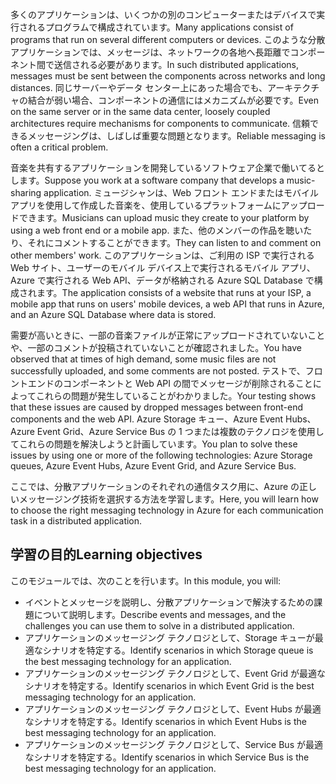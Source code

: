 <span data-ttu-id="17ee5-101">多くのアプリケーションは、いくつかの別のコンピューターまたはデバイスで実行されるプログラムで構成されています。</span><span class="sxs-lookup"><span data-stu-id="17ee5-101">Many applications consist of programs that run on several different computers or devices.</span></span> <span data-ttu-id="17ee5-102">このような分散アプリケーションでは、メッセージは、ネットワークの各地へ長距離でコンポーネント間で送信される必要があります。</span><span class="sxs-lookup"><span data-stu-id="17ee5-102">In such distributed applications, messages must be sent between the components across networks and long distances.</span></span> <span data-ttu-id="17ee5-103">同じサーバーやデータ センター上にあった場合でも、アーキテクチャの結合が弱い場合、コンポーネントの通信にはメカニズムが必要です。</span><span class="sxs-lookup"><span data-stu-id="17ee5-103">Even on the same server or in the same data center, loosely coupled architectures require mechanisms for components to communicate.</span></span> <span data-ttu-id="17ee5-104">信頼できるメッセージングは、しばしば重要な問題となります。</span><span class="sxs-lookup"><span data-stu-id="17ee5-104">Reliable messaging is often a critical problem.</span></span>

<span data-ttu-id="17ee5-105">音楽を共有するアプリケーションを開発しているソフトウェア企業で働いてるとします。</span><span class="sxs-lookup"><span data-stu-id="17ee5-105">Suppose you work at a software company that develops a music-sharing application.</span></span> <span data-ttu-id="17ee5-106">ミュージシャンは、Web フロント エンドまたはモバイル アプリを使用して作成した音楽を、使用しているプラットフォームにアップロードできます。</span><span class="sxs-lookup"><span data-stu-id="17ee5-106">Musicians can upload music they create to your platform by using a web front end or a mobile app.</span></span> <span data-ttu-id="17ee5-107">また、他のメンバーの作品を聴いたり、それにコメントすることができます。</span><span class="sxs-lookup"><span data-stu-id="17ee5-107">They can listen to and comment on other members' work.</span></span> <span data-ttu-id="17ee5-108">このアプリケーションは、ご利用の ISP で実行される Web サイト、ユーザーのモバイル デバイス上で実行されるモバイル アプリ、Azure で実行される Web API、データが格納される Azure SQL Database で構成されます。</span><span class="sxs-lookup"><span data-stu-id="17ee5-108">The application consists of a website that runs at your ISP, a mobile app that runs on users' mobile devices, a web API that runs in Azure, and an Azure SQL Database where data is stored.</span></span>

<span data-ttu-id="17ee5-109">需要が高いときに、一部の音楽ファイルが正常にアップロードされていないことや、一部のコメントが投稿されていないことが確認されました。</span><span class="sxs-lookup"><span data-stu-id="17ee5-109">You have observed that at times of high demand, some music files are not successfully uploaded, and some comments are not posted.</span></span> <span data-ttu-id="17ee5-110">テストで、フロントエンドのコンポーネントと Web API の間でメッセージが削除されることによってこれらの問題が発生していることがわかりました。</span><span class="sxs-lookup"><span data-stu-id="17ee5-110">Your testing shows that these issues are caused by dropped messages between front-end components and the web API.</span></span> <span data-ttu-id="17ee5-111">Azure Storage キュー、Azure Event Hubs、Azure Event Grid、Azure Service Bus の 1 つまたは複数のテクノロジを使用してこれらの問題を解決しようと計画しています。</span><span class="sxs-lookup"><span data-stu-id="17ee5-111">You plan to solve these issues by using one or more of the following technologies: Azure Storage queues, Azure Event Hubs, Azure Event Grid, and Azure Service Bus.</span></span>

<span data-ttu-id="17ee5-112">ここでは、分散アプリケーションのそれぞれの通信タスク用に、Azure の正しいメッセージング技術を選択する方法を学習します。</span><span class="sxs-lookup"><span data-stu-id="17ee5-112">Here, you will learn how to choose the right messaging technology in Azure for each communication task in a distributed application.</span></span>

## <a name="learning-objectives"></a><span data-ttu-id="17ee5-113">学習の目的</span><span class="sxs-lookup"><span data-stu-id="17ee5-113">Learning objectives</span></span>
<span data-ttu-id="17ee5-114">このモジュールでは、次のことを行います。</span><span class="sxs-lookup"><span data-stu-id="17ee5-114">In this module, you will:</span></span>

- <span data-ttu-id="17ee5-115">イベントとメッセージを説明し、分散アプリケーションで解決するための課題について説明します。</span><span class="sxs-lookup"><span data-stu-id="17ee5-115">Describe events and messages, and the challenges you can use them to solve in a distributed application.</span></span>
- <span data-ttu-id="17ee5-116">アプリケーションのメッセージング テクノロジとして、Storage キューが最適なシナリオを特定する。</span><span class="sxs-lookup"><span data-stu-id="17ee5-116">Identify scenarios in which Storage queue is the best messaging technology for an application.</span></span>
- <span data-ttu-id="17ee5-117">アプリケーションのメッセージング テクノロジとして、Event Grid が最適なシナリオを特定する。</span><span class="sxs-lookup"><span data-stu-id="17ee5-117">Identify scenarios in which Event Grid is the best messaging technology for an application.</span></span>
- <span data-ttu-id="17ee5-118">アプリケーションのメッセージング テクノロジとして、Event Hubs が最適なシナリオを特定する。</span><span class="sxs-lookup"><span data-stu-id="17ee5-118">Identify scenarios in which Event Hubs is the best messaging technology for an application.</span></span>
- <span data-ttu-id="17ee5-119">アプリケーションのメッセージング テクノロジとして、Service Bus が最適なシナリオを特定する。</span><span class="sxs-lookup"><span data-stu-id="17ee5-119">Identify scenarios in which Service Bus is the best messaging technology for an application.</span></span>